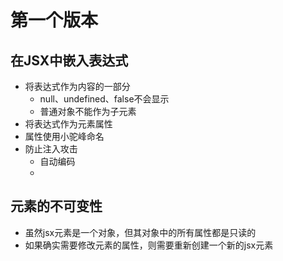 # 第一个版本

## 在JSX中嵌入表达式
- 将表达式作为内容的一部分
  - null、undefined、false不会显示
  - 普通对象不能作为子元素
- 将表达式作为元素属性
- 属性使用小驼峰命名
- 防止注入攻击
  - 自动编码
  - 

## 元素的不可变性
- 虽然jsx元素是一个对象，但其对象中的所有属性都是只读的
- 如果确实需要修改元素的属性，则需要重新创建一个新的jsx元素 
